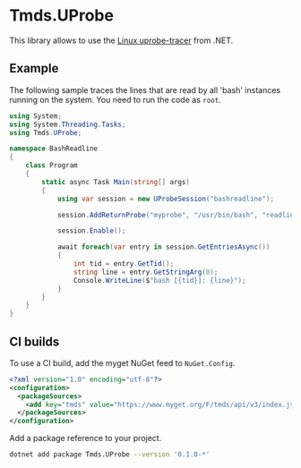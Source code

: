 # Tmds.UProbe

This library allows to use the [Linux uprobe-tracer](https://www.kernel.org/doc/html/latest/trace/uprobetracer.html) from .NET.

## Example

The following sample traces the lines that are read by all 'bash' instances running on the system.
You need to run the code as `root`.

```cs
using System;
using System.Threading.Tasks;
using Tmds.UProbe;

namespace BashReadline
{
    class Program
    {
        static async Task Main(string[] args)
        {
            using var session = new UProbeSession("bashreadline");

            session.AddReturnProbe("myprobe", "/usr/bin/bash", "readline", new [] { FetchArg.MemoryAt(FetchArg.ReturnValue).AsString() });

            session.Enable();

            await foreach(var entry in session.GetEntriesAsync())
            {
                int tid = entry.GetTid();
                string line = entry.GetStringArg(0);
                Console.WriteLine($"bash [{tid}]: {line}");
            }
        }
    }
}

```

## CI builds

To use a CI build, add the myget NuGet feed to `NuGet.Config`.

```xml
<?xml version="1.0" encoding="utf-8"?>
<configuration>
  <packageSources>
    <add key="tmds" value="https://www.myget.org/F/tmds/api/v3/index.json" />
  </packageSources>
</configuration>
```

Add a package reference to your project.

```sh
dotnet add package Tmds.UProbe --version '0.1.0-*'
```
